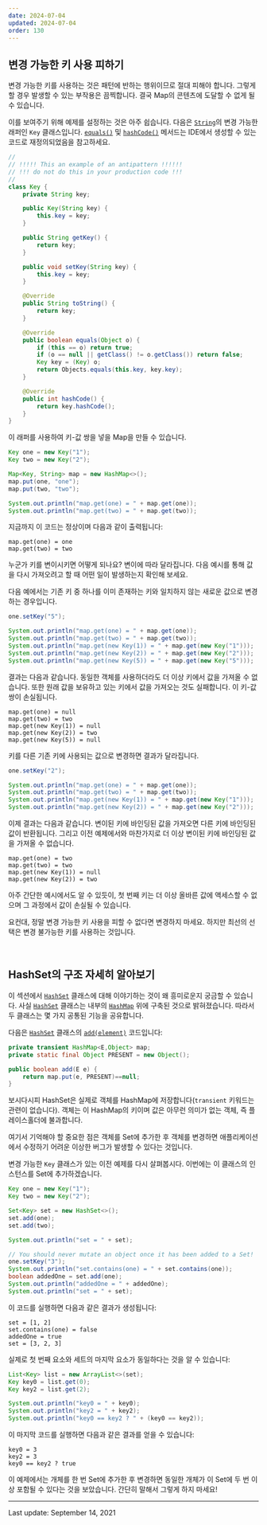```yaml
---
date: 2024-07-04
updated: 2024-07-04
order: 130
---
```

## 변경 가능한 키 사용 피하기

변경 가능한 키를 사용하는 것은 패턴에 반하는 행위이므로 절대 피해야 합니다. 그렇게 할 경우 발생할 수 있는 부작용은 끔찍합니다. 결국 Map의 콘텐츠에 도달할 수 없게 될 수 있습니다.

이를 보여주기 위해 예제를 설정하는 것은 아주 쉽습니다. 다음은 [`String`](https://docs.oracle.com/en/java/javase/22/docs/api/java.base/java/lang/String.html)의 변경 가능한 래퍼인 `Key` 클래스입니다. [`equals()`](https://docs.oracle.com/en/java/javase/22/docs/api/java.base/java/lang/Object.html#equals(java.lang.Object)) 및 [`hashCode()`](https://docs.oracle.com/en/java/javase/22/docs/api/java.base/java/lang/Object.html#hashCode()) 메서드는 IDE에서 생성할 수 있는 코드로 재정의되었음을 참고하세요.

```java
//
// !!!!! This an example of an antipattern !!!!!!
// !!! do not do this in your production code !!!
//
class Key {
    private String key;

    public Key(String key) {
        this.key = key;
    }

    public String getKey() {
        return key;
    }

    public void setKey(String key) {
        this.key = key;
    }

    @Override
    public String toString() {
        return key;
    }

    @Override
    public boolean equals(Object o) {
        if (this == o) return true;
        if (o == null || getClass() != o.getClass()) return false;
        Key key = (Key) o;
        return Objects.equals(this.key, key.key);
    }

    @Override
    public int hashCode() {
        return key.hashCode();
    }
}
```

이 래퍼를 사용하여 키-값 쌍을 넣을 Map을 만들 수 있습니다.

```java
Key one = new Key("1");
Key two = new Key("2");

Map<Key, String> map = new HashMap<>();
map.put(one, "one");
map.put(two, "two");

System.out.println("map.get(one) = " + map.get(one));
System.out.println("map.get(two) = " + map.get(two));
```

지금까지 이 코드는 정상이며 다음과 같이 출력됩니다:

```text
map.get(one) = one
map.get(two) = two
```

누군가 키를 변이시키면 어떻게 되나요? 변이에 따라 달라집니다. 다음 예시를 통해 값을 다시 가져오려고 할 때 어떤 일이 발생하는지 확인해 보세요.

다음 예에서는 기존 키 중 하나를 이미 존재하는 키와 일치하지 않는 새로운 값으로 변경하는 경우입니다.

```java
one.setKey("5");

System.out.println("map.get(one) = " + map.get(one));
System.out.println("map.get(two) = " + map.get(two));
System.out.println("map.get(new Key(1)) = " + map.get(new Key("1")));
System.out.println("map.get(new Key(2)) = " + map.get(new Key("2")));
System.out.println("map.get(new Key(5)) = " + map.get(new Key("5")));
```

결과는 다음과 같습니다. 동일한 객체를 사용하더라도 더 이상 키에서 값을 가져올 수 없습니다. 또한 원래 값을 보유하고 있는 키에서 값을 가져오는 것도 실패합니다. 이 키-값 쌍이 손실됩니다.

```text
map.get(one) = null
map.get(two) = two
map.get(new Key(1)) = null
map.get(new Key(2)) = two
map.get(new Key(5)) = null
```

키를 다른 기존 키에 사용되는 값으로 변경하면 결과가 달라집니다.

```java
one.setKey("2");

System.out.println("map.get(one) = " + map.get(one));
System.out.println("map.get(two) = " + map.get(two));
System.out.println("map.get(new Key(1)) = " + map.get(new Key("1")));
System.out.println("map.get(new Key(2)) = " + map.get(new Key("2")));
```

이제 결과는 다음과 같습니다. 변이된 키에 바인딩된 값을 가져오면 다른 키에 바인딩된 값이 반환됩니다. 그리고 이전 예제에서와 마찬가지로 더 이상 변이된 키에 바인딩된 값을 가져올 수 없습니다.

```text
map.get(one) = two
map.get(two) = two
map.get(new Key(1)) = null
map.get(new Key(2)) = two
```

아주 간단한 예시에서도 알 수 있듯이, 첫 번째 키는 더 이상 올바른 값에 액세스할 수 없으며 그 과정에서 값이 손실될 수 있습니다.

요컨대, 정말 변경 가능한 키 사용을 피할 수 없다면 변경하지 마세요. 하지만 최선의 선택은 변경 불가능한 키를 사용하는 것입니다.

 

## HashSet의 구조 자세히 알아보기

이 섹션에서 [`HashSet`](https://docs.oracle.com/en/java/javase/22/docs/api/java.base/java/util/HashSet.html) 클래스에 대해 이야기하는 것이 왜 흥미로운지 궁금할 수 있습니다. 사실 [`HashSet`](https://docs.oracle.com/en/java/javase/22/docs/api/java.base/java/util/HashSet.html) 클래스는 내부의 [`HashMap`](https://docs.oracle.com/en/java/javase/22/docs/api/java.base/java/util/HashMap.html) 위에 구축된 것으로 밝혀졌습니다. 따라서 두 클래스는 몇 가지 공통된 기능을 공유합니다.

다음은 [`HashSet`](https://docs.oracle.com/en/java/javase/22/docs/api/java.base/java/util/HashSet.html) 클래스의 [`add(element)`](https://docs.oracle.com/en/java/javase/22/docs/api/java.base/java/util/HashSet.html#add(E)) 코드입니다:

```java
private transient HashMap<E,Object> map;
private static final Object PRESENT = new Object();

public boolean add(E e) {
    return map.put(e, PRESENT)==null;
}
```

보시다시피 HashSet은 실제로 객체를 HashMap에 저장합니다(`transient` 키워드는 관련이 없습니다). 객체는 이 HashMap의 키이며 값은 아무런 의미가 없는 객체, 즉 플레이스홀더에 불과합니다.

여기서 기억해야 할 중요한 점은 객체를 Set에 추가한 후 객체를 변경하면 애플리케이션에서 수정하기 어려운 이상한 버그가 발생할 수 있다는 것입니다.

변경 가능한 `Key` 클래스가 있는 이전 예제를 다시 살펴봅시다. 이번에는 이 클래스의 인스턴스를 Set에 추가하겠습니다.

```java
Key one = new Key("1");
Key two = new Key("2");

Set<Key> set = new HashSet<>();
set.add(one);
set.add(two);

System.out.println("set = " + set);

// You should never mutate an object once it has been added to a Set!
one.setKey("3");
System.out.println("set.contains(one) = " + set.contains(one));
boolean addedOne = set.add(one);
System.out.println("addedOne = " + addedOne);
System.out.println("set = " + set);
```

이 코드를 실행하면 다음과 같은 결과가 생성됩니다:

```text
set = [1, 2]
set.contains(one) = false
addedOne = true
set = [3, 2, 3]
```

실제로 첫 번째 요소와 세트의 마지막 요소가 동일하다는 것을 알 수 있습니다:

```java
List<Key> list = new ArrayList<>(set);
Key key0 = list.get(0);
Key key2 = list.get(2);

System.out.println("key0 = " + key0);
System.out.println("key2 = " + key2);
System.out.println("key0 == key2 ? " + (key0 == key2));
```

이 마지막 코드를 실행하면 다음과 같은 결과를 얻을 수 있습니다:

```text
key0 = 3
key2 = 3
key0 == key2 ? true
```

이 예제에서는 개체를 한 번 Set에 추가한 후 변경하면 동일한 개체가 이 Set에 두 번 이상 포함될 수 있다는 것을 보았습니다. 간단히 말해서 그렇게 하지 마세요!

---
Last update: September 14, 2021